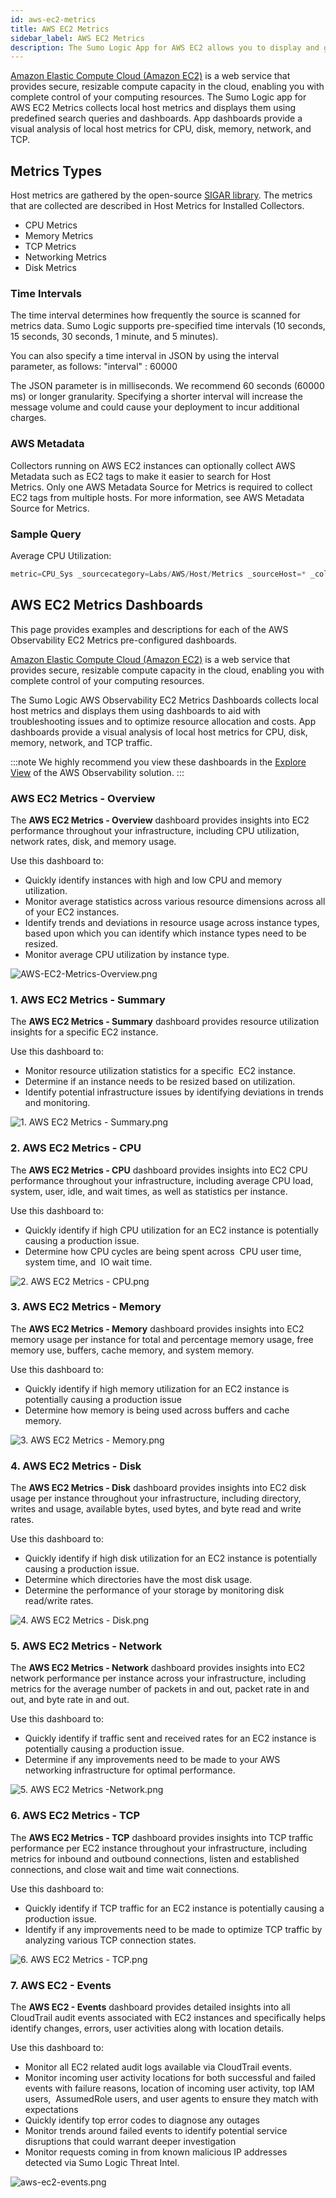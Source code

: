 ```yaml
---
id: aws-ec2-metrics
title: AWS EC2 Metrics
sidebar_label: AWS EC2 Metrics
description: The Sumo Logic App for AWS EC2 allows you to display and gain insight about your EC2 instance metrics (CloudWatch) for cpu, disk, network, EBS and Health Status Check.
---
```


[Amazon Elastic Compute Cloud (Amazon EC2)](https://aws.amazon.com/ec2/) is a web service that provides secure, resizable compute capacity in the cloud, enabling you with complete control of your computing resources. The Sumo Logic app for AWS EC2 Metrics collects local host metrics and displays them using predefined search queries and dashboards. App dashboards provide a visual analysis of local host metrics for CPU, disk, memory, network, and TCP.

## Metrics Types 

Host metrics are gathered by the open-source [SIGAR library](https://github.com/hyperic/sigar). The metrics that are collected are described in Host Metrics for Installed Collectors.

* CPU Metrics
* Memory Metrics
* TCP Metrics
* Networking Metrics
* Disk Metrics

### Time Intervals

The time interval determines how frequently the source is scanned for metrics data. Sumo Logic supports pre-specified time intervals (10 seconds, 15 seconds, 30 seconds, 1 minute, and 5 minutes).

You can also specify a time interval in JSON by using the interval parameter, as follows: "interval" : 60000

The JSON parameter is in milliseconds. We recommend 60 seconds (60000 ms) or longer granularity. Specifying a shorter interval will increase the message volume and could cause your deployment to incur additional charges.

### AWS Metadata

Collectors running on AWS EC2 instances can optionally collect AWS Metadata such as EC2 tags to make it easier to search for Host Metrics. Only one AWS Metadata Source for Metrics is required to collect EC2 tags from multiple hosts. For more information, see AWS Metadata Source for Metrics.

### Sample Query 

Average CPU Utilization:

```sql
metric=CPU_Sys _sourcecategory=Labs/AWS/Host/Metrics _sourceHost=* _collector=* _source = * account=* region=* instancetype=* namespace=hostmetrics instanceid=* | avg
```

## AWS EC2 Metrics Dashboards

This page provides examples and descriptions for each of the AWS Observability EC2 Metrics pre-configured dashboards.

[Amazon Elastic Compute Cloud (Amazon EC2)](https://aws.amazon.com/ec2/) is a web service that provides secure, resizable compute capacity in the cloud, enabling you with complete control of your computing resources.

The Sumo Logic AWS Observability EC2 Metrics Dashboards collects local host metrics and displays them using dashboards to aid with troubleshooting issues and to optimize resource allocation and costs. App dashboards provide a visual analysis of local host metrics for CPU, disk, memory, network, and TCP traffic.

:::note
We highly recommend you view these dashboards in the [Explore View](../deploy-use-aws-observability/view-dashboards.md) of the AWS Observability solution.
:::

### AWS EC2 Metrics - Overview

The **AWS EC2 Metrics - Overview** dashboard provides insights into EC2 performance throughout your infrastructure, including CPU utilization, network rates, disk, and memory usage.

Use this dashboard to:

* Quickly identify instances with high and low CPU and memory utilization.
* Monitor average statistics across various resource dimensions across all of your EC2 instances.
* Identify trends and deviations in resource usage across instance types, based upon which you can identify which instance types need to be resized.
* Monitor average CPU utilization by instance type.

![AWS-EC2-Metrics-Overview.png](/img/observability/AWS-EC2-Metrics-Overview.png)

### 1. AWS EC2 Metrics - Summary

The **AWS EC2 Metrics - Summary** dashboard provides resource utilization insights for a specific EC2 instance.

Use this dashboard to:

* Monitor resource utilization statistics for a specific  EC2 instance.
* Determine if an instance needs to be resized based on utilization.
* Identify potential infrastructure issues by identifying deviations in trends and monitoring.

![1. AWS EC2 Metrics - Summary.png](/img/observability/ec2metrics1.png)

### 2. AWS EC2 Metrics - CPU

The **AWS EC2 Metrics - CPU** dashboard provides insights into EC2 CPU
performance throughout your infrastructure, including average CPU load,
system, user, idle, and wait times, as well as statistics per instance. 

Use this dashboard to:

* Quickly identify if high CPU utilization for an EC2 instance is potentially causing a production issue.
* Determine how CPU cycles are being spent across  CPU user time, system time, and  IO wait time.

![2. AWS EC2 Metrics - CPU.png](/img/observability/ec2metrics2.png)

### 3. AWS EC2 Metrics - Memory

The **AWS EC2 Metrics - Memory** dashboard provides insights into EC2
memory usage per instance for total and percentage memory usage, free
memory use, buffers, cache memory, and system memory.

Use this dashboard to:

* Quickly identify if high memory utilization for an EC2 instance is potentially causing a production issue
* Determine how memory is being used across buffers and cache memory.

![3. AWS EC2 Metrics - Memory.png](/img/observability/ec2metrics3.png)

### 4. AWS EC2 Metrics - Disk

The **AWS EC2 Metrics - Disk** dashboard provides insights into EC2 disk
usage per instance throughout your infrastructure, including directory,
writes and usage, available bytes, used bytes, and byte read and write
rates.

Use this dashboard to:

* Quickly identify if high disk utilization for an EC2 instance is potentially causing a production issue.
* Determine which directories have the most disk usage. 
* Determine the performance of your storage by monitoring disk read/write rates.

![4. AWS EC2 Metrics - Disk.png](/img/observability/ec2metrics4.png)

### 5. AWS EC2 Metrics - Network

The **AWS EC2 Metrics - Network** dashboard provides insights into EC2
network performance per instance across your infrastructure, including
metrics for the average number of packets in and out, packet rate in and
out, and byte rate in and out.

Use this dashboard to:

* Quickly identify if traffic sent and received rates for an EC2 instance is potentially causing a production issue.
* Determine if any improvements need to be made to your AWS networking infrastructure for optimal performance.

![5. AWS EC2 Metrics -Network.png](/img/observability/ec2metrics5.png)

### 6. AWS EC2 Metrics - TCP

The **AWS EC2 Metrics - TCP** dashboard provides insights into TCP
traffic performance per EC2 instance throughout your infrastructure,
including metrics for inbound and outbound connections, listen and
established connections, and close wait and time wait connections.

Use this dashboard to:

* Quickly identify if TCP traffic for an EC2 instance is potentially causing a production issue.
* Identify if any improvements need to be made to optimize TCP traffic by analyzing various TCP connection states.

![6. AWS EC2 Metrics - TCP.png](/img/observability/ec2metrics6.png)

### 7. AWS EC2 - Events

The **AWS EC2 - Events** dashboard provides detailed insights into all
CloudTrail audit events associated with EC2 instances and specifically
helps identify changes, errors, user activities along with location
details.

Use this dashboard to:

* Monitor all EC2 related audit logs available via CloudTrail events.
* Monitor incoming user activity locations for both successful and failed events with failure reasons, location of incoming user activity, top IAM users,  AssumedRole users, and user agents to ensure they match with expectations
* Quickly identify top error codes to diagnose any outages
* Monitor trends around failed events to identify potential service disruptions that could warrant deeper investigation
* Monitor requests coming in from known malicious IP addresses detected via Sumo Logic Threat Intel.

![aws-ec2-events.png](/img/observability/ec2metrics7.png)

